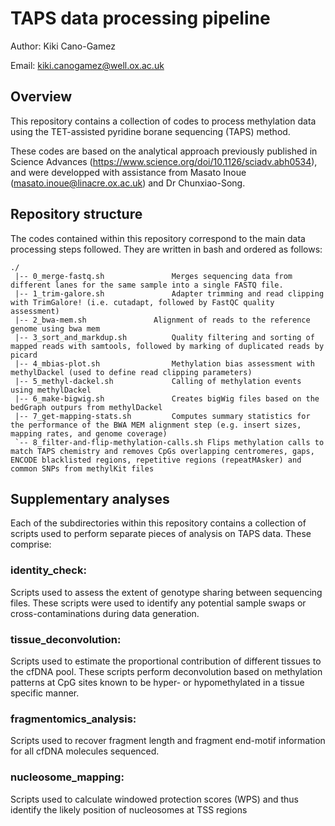 # TAPS data processing pipeline

Author:		Kiki Cano-Gamez

Email:		kiki.canogamez@well.ox.ac.uk


## Overview

This repository contains a collection of codes to process methylation data using the TET-assisted pyridine borane sequencing (TAPS) method.

These codes are based on the analytical approach previously published in Science Advances (https://www.science.org/doi/10.1126/sciadv.abh0534), and were developped with assistance from Masato Inoue (masato.inoue@linacre.ox.ac.uk) and Dr Chunxiao-Song.


## Repository structure

The codes contained within this repository correspond to the main data processing steps followed. They are written in bash and ordered as follows:

```
./
 |-- 0_merge-fastq.sh				Merges sequencing data from different lanes for the same sample into a single FASTQ file.
 |-- 1_trim-galore.sh				Adapter trimming and read clipping with TrimGalore! (i.e. cutadapt, followed by FastQC quality assessment)
 |-- 2_bwa-mem.sh				Alignment of reads to the reference genome using bwa mem
 |-- 3_sort_and_markdup.sh			Quality filtering and sorting of mapped reads with samtools, followed by marking of duplicated reads by picard
 |-- 4_mbias-plot.sh				Methylation bias assessment with methylDackel (used to define read clipping parameters)
 |-- 5_methyl-dackel.sh				Calling of methylation events using methylDackel
 |-- 6_make-bigwig.sh				Creates bigWig files based on the bedGraph outpurs from methylDackel
 |-- 7_get-mapping-stats.sh			Computes summary statistics for the performance of the BWA MEM alignment step (e.g. insert sizes, mapping rates, and genome coverage)
 `-- 8_filter-and-flip-methylation-calls.sh	Flips methylation calls to match TAPS chemistry and removes CpGs overlapping centromeres, gaps, ENCODE blacklisted regions, repetitive regions (repeatMAsker) and common SNPs from methylKit files
```


## Supplementary analyses

Each of the subdirectories within this repository contains a collection of scripts used to perform separate pieces of analysis on TAPS data. These comprise:


### identity_check:

Scripts used to assess the extent of genotype sharing between sequencing files. These scripts were used to identify any potential sample swaps or cross-contaminations during data generation.


### tissue_deconvolution:

Scripts used to estimate the proportional contribution of different tissues to the cfDNA pool. These scripts perform deconvolution based on methylation patterns at CpG sites known to be hyper- or hypomethylated in a tissue specific manner.


### fragmentomics_analysis:

Scripts used to recover fragment length and fragment end-motif information for all cfDNA molecules sequenced.


### nucleosome_mapping:

Scripts used to calculate windowed protection scores (WPS) and thus identify the likely position of nucleosomes at TSS regions
